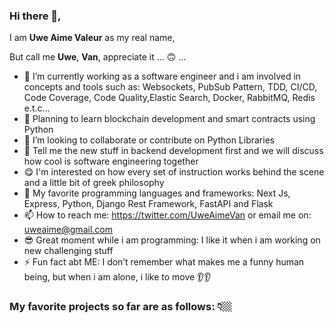 ### Hi there 👋, 

I am **Uwe Aime Valeur** as my real name, 

But call me **Uwe**, **Van**, appreciate it ... 🙃 ...

- 🔭 I’m currently working as a software engineer and i am involved in concepts and tools such as: Websockets, PubSub Pattern, TDD, CI/CD, Code Coverage, Code Quality,Elastic Search, Docker, RabbitMQ, Redis e.t.c...
- 🌱 Planning to learn blockchain development and smart contracts using Python
- 👯 I’m looking to collaborate or contribute on Python Libraries
- 💬 Tell me the new stuff in backend development first and we will discuss how cool is software engineering together
- 😋 I'm interested on how every set of instruction works behind the scene and a little bit of greek philosophy
- 🖤 My favorite programming languages and frameworks: Next Js, Express, Python, Django Rest Framework, FastAPI and Flask
- 📫 How to reach me: https://twitter.com/UweAimeVan or email me on: uweaime@gmail.com
- 😎 Great moment while i am programming: I like it when i am working on new challenging stuff
- ⚡ Fun fact abt ME: I don’t remember what makes me a funny human being, but when i am alone, i like to move 👂👂


### My favorite projects so far are as follows: 👇🏼
